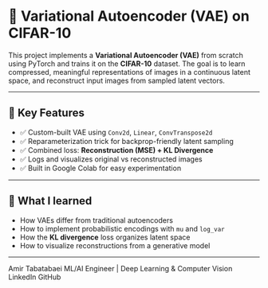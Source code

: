 # 🧠 Variational Autoencoder (VAE) on CIFAR-10

This project implements a **Variational Autoencoder (VAE)** from scratch using PyTorch and trains it on the **CIFAR-10** dataset. The goal is to learn compressed, meaningful representations of images in a continuous latent space, and reconstruct input images from sampled latent vectors.

---

## 🧾 Key Features

- ✅ Custom-built VAE using `Conv2d`, `Linear`, `ConvTranspose2d`
- ✅ Reparameterization trick for backprop-friendly latent sampling
- ✅ Combined loss: **Reconstruction (MSE) + KL Divergence**
- ✅ Logs and visualizes original vs reconstructed images
- ✅ Built in Google Colab for easy experimentation

---

## 🧪 What I learned

- How VAEs differ from traditional autoencoders  
- How to implement probabilistic encodings with `mu` and `log_var`  
- How the **KL divergence** loss organizes latent space  
- How to visualize reconstructions from a generative model
---
Amir Tabatabaei
ML/AI Engineer | Deep Learning & Computer Vision
LinkedIn
GitHub
